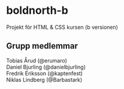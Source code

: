 # boldnorth-b
Projekt för HTML &amp; CSS kursen (b versionen)

## Grupp medlemmar
Tobias Årud (@erumaro)<br>
Daniel Bjurling (@danielbjurling)<br>
Fredrik Eriksson (@kaptenfest)<br>
Niklas Lindberg (@Barbastark)
